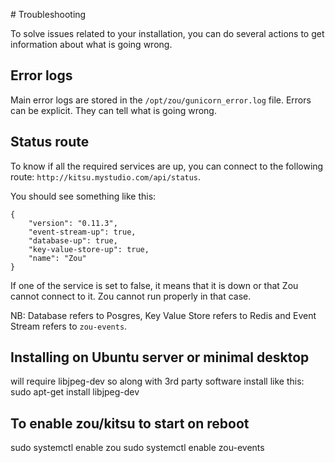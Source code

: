 # Troubleshooting

To solve issues related to your installation, you can do several actions to
get information about what is going wrong.

## Error logs

Main error logs are stored in the `/opt/zou/gunicorn_error.log` file. Errors 
can be explicit. They can tell what is going wrong.


## Status route


To know if all the required services are up, you can connect to the following
route: `http://kitsu.mystudio.com/api/status`.

You should see something like this:

```
{
    "version": "0.11.3",
    "event-stream-up": true,
    "database-up": true,
    "key-value-store-up": true,
    "name": "Zou"
}
```

If one of the service is set to false, it means that it is down or that
Zou cannot connect to it. Zou cannot run properly in that case.

NB: Database refers to Posgres, Key Value Store refers to Redis and Event
Stream refers to `zou-events`.

## Installing on Ubuntu server or minimal desktop

will require libjpeg-dev so along with 3rd party software install like this:
sudo apt-get install libjpeg-dev

## To enable zou/kitsu to start on reboot

sudo systemctl enable zou
sudo systemctl enable zou-events

